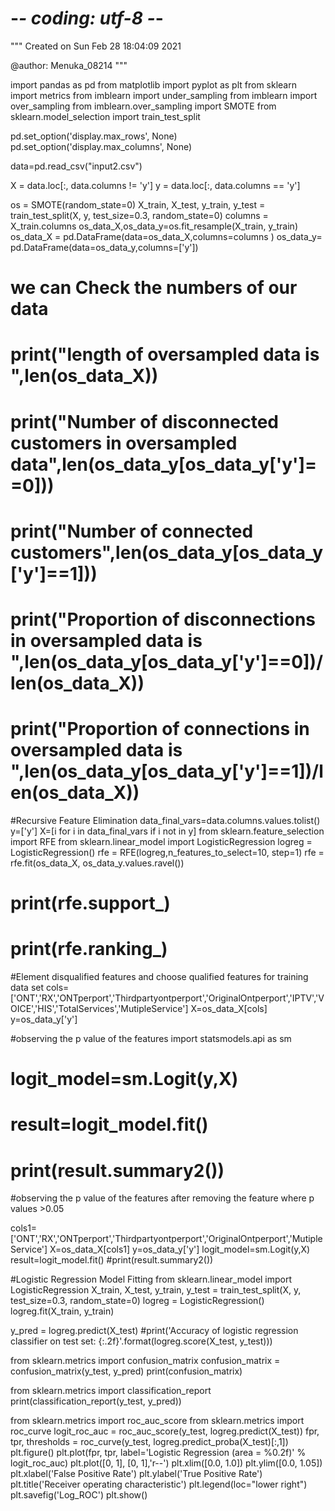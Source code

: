 # -*- coding: utf-8 -*-
"""
Created on Sun Feb 28 18:04:09 2021

@author: Menuka_08214
"""

import pandas as pd
from matplotlib import pyplot as plt
from sklearn import metrics
from imblearn import under_sampling 
from imblearn import over_sampling
from imblearn.over_sampling import SMOTE
from sklearn.model_selection import train_test_split

pd.set_option('display.max_rows', None)
pd.set_option('display.max_columns', None)

data=pd.read_csv("input2.csv")

X = data.loc[:, data.columns != 'y']
y = data.loc[:, data.columns == 'y']

os = SMOTE(random_state=0)
X_train, X_test, y_train, y_test = train_test_split(X, y, test_size=0.3, random_state=0)
columns = X_train.columns
os_data_X,os_data_y=os.fit_resample(X_train, y_train)
os_data_X = pd.DataFrame(data=os_data_X,columns=columns )
os_data_y= pd.DataFrame(data=os_data_y,columns=['y'])
# we can Check the numbers of our data
# print("length of oversampled data is ",len(os_data_X))
# print("Number of disconnected customers in oversampled data",len(os_data_y[os_data_y['y']==0]))
# print("Number of connected customers",len(os_data_y[os_data_y['y']==1]))
# print("Proportion of disconnections in oversampled data is ",len(os_data_y[os_data_y['y']==0])/len(os_data_X))
# print("Proportion of connections in oversampled data is ",len(os_data_y[os_data_y['y']==1])/len(os_data_X))

#Recursive Feature Elimination
data_final_vars=data.columns.values.tolist()
y=['y']
X=[i for i in data_final_vars if i not in y]
from sklearn.feature_selection import RFE
from sklearn.linear_model import LogisticRegression
logreg = LogisticRegression()
rfe = RFE(logreg,n_features_to_select=10, step=1)
rfe = rfe.fit(os_data_X, os_data_y.values.ravel())
# print(rfe.support_)
# print(rfe.ranking_)

#Element disqualified features and choose qualified features for training data set
cols=['ONT','RX','ONTperport','Thirdpartyontperport','OriginalOntperport','IPTV','VOICE','HIS','TotalServices','MutipleService'] 
X=os_data_X[cols]
y=os_data_y['y']

#observing the p value of the features 
import statsmodels.api as sm
# logit_model=sm.Logit(y,X)
# result=logit_model.fit()
# print(result.summary2())

#observing the p value of the features after removing the feature where p values >0.05

cols1=['ONT','RX','ONTperport','Thirdpartyontperport','OriginalOntperport','MutipleService'] 
X=os_data_X[cols1]
y=os_data_y['y']
logit_model=sm.Logit(y,X)
result=logit_model.fit()
#print(result.summary2())


#Logistic Regression Model Fitting
from sklearn.linear_model import LogisticRegression
X_train, X_test, y_train, y_test = train_test_split(X, y, test_size=0.3, random_state=0)
logreg = LogisticRegression()
logreg.fit(X_train, y_train)


y_pred = logreg.predict(X_test)
#print('Accuracy of logistic regression classifier on test set: {:.2f}'.format(logreg.score(X_test, y_test)))


from sklearn.metrics import confusion_matrix
confusion_matrix = confusion_matrix(y_test, y_pred)
print(confusion_matrix)

from sklearn.metrics import classification_report
print(classification_report(y_test, y_pred))


from sklearn.metrics import roc_auc_score
from sklearn.metrics import roc_curve
logit_roc_auc = roc_auc_score(y_test, logreg.predict(X_test))
fpr, tpr, thresholds = roc_curve(y_test, logreg.predict_proba(X_test)[:,1])
plt.figure()
plt.plot(fpr, tpr, label='Logistic Regression (area = %0.2f)' % logit_roc_auc)
plt.plot([0, 1], [0, 1],'r--')
plt.xlim([0.0, 1.0])
plt.ylim([0.0, 1.05])
plt.xlabel('False Positive Rate')
plt.ylabel('True Positive Rate')
plt.title('Receiver operating characteristic')
plt.legend(loc="lower right")
plt.savefig('Log_ROC')
plt.show()
